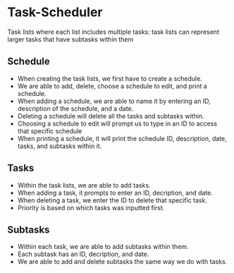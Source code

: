# Task-Scheduler
Task lists where each list includes multiple tasks: task lists can represent larger tasks that have subtasks within them

## Schedule
- When creating the task lists, we first have to create a schedule.
- We are able to add, delete, choose a schedule to edit, and print a schedule.
- When adding a schedule, we are able to name it by entering an ID, description of the schedule, and a date.
- Deleting a schedule will delete all the tasks and subtasks within.
- Choosing a schedule to edit will prompt us to type in an ID to access that specific schedule
- When printing a schedule, it will print the schedule ID, description, date, tasks, and subtasks within it.

## Tasks
- Within the task lists, we are able to add tasks.
- When adding a task, it prompts to enter an ID, decription, and date.
- When deleting a task, we enter the ID to delete that specific task.
- Priority is based on which tasks was inputted first. 

## Subtasks
- Within each task, we are able to add subtasks within them.
- Each subtask has an ID, decription, and date.
- We are able to add and delete subtasks the same way we do with tasks.
